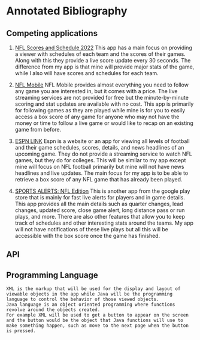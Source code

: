 # Annotated Bibliography

## Competing applications

1.  [NFL Scores and Schedule 2022][1]
    This app has a main focus on providing a viewer with schedules of each team and the scores of their games. Along with this
    they provide a live score update every 30 seconds. The difference from my app is that mine will provide major stats of the game, while I also will have
    scores and schedules for each team.
 
2. [NFL Mobile][2]
   NFL Mobile provides almost everything you need to follow any game you are interested in, but it comes with a price.
   The live streaming services are not provided for free but the minute-by-minute scoring and stat updates are available with no cost.
   This app is primarily for following games as they are played while mine is for you to easily access a box score of any game for anyone who may
   not have the money or time to follow a live game or would like to recap on an existing game from before.

3. [ESPN LINK][3]
   Espn is a website or an app for viewing all levels of football and their game schedules, scores, details, and news headlines of an upcoming game.
   They do not provide a streaming service to watch NFL games, but they do for colleges. This will be similar to my app except mine will focus
   on NFL football primarily but mine will not have news headlines and live updates. The main focus for my app
   is to be able to retrieve a box score of any NFL game that has already been played.

4. [SPORTS ALERTS: NFL Edition][4] 
    This is another app from the google play store that is mainly for fast live alerts for players and in game details.
    This app provides all the main details such as quarter changes, lead changes, updated score, close game alert, long distance pass or run plays, and more.
    There are also other features that allow you to keep track of schedules and other interesting stats around the teams.
    My app will not have notifications of these live plays but all this will be accessible with the box score once the game has finished.
   
## API


## Programming Language
    XML is the markup that will be used for the display and layout of viewable objects in the app while Java will be the programming language to control the behavior of those viewed objects.
    Java language is an object oriented programming where functions revolve around the objects created.
    For example XML will be used to get a button to appear on the screen and the button would be the object that Java functions will use to make something happen, such as move to the next page when the button is pressed.

[1]: https://play.google.com/store/apps/details?id=com.tedkeilman.nflSchedule
[2]: https://play.google.com/store/apps/details?id=com.gotv.nflgamecenter.us.lite
[3]: https://play.google.com/store/apps/details?id=com.espn.score_center&gl=US
[4]: https://play.google.com/store/apps/details?id=lunosoftware.nflscores&hl=en


[1]: https://www.espn.com/college-football/schedule
[2]: https://www.ncaa.com/news/football/article/college-football-tv-schedule-game-times-preview
[3]: https://play.google.com/store/apps/details?id=com.sports.schedules.football.ncaa&gl=US
[4]: https://play.google.com/store/apps/details?id=lunosoftware.ncaafbscores